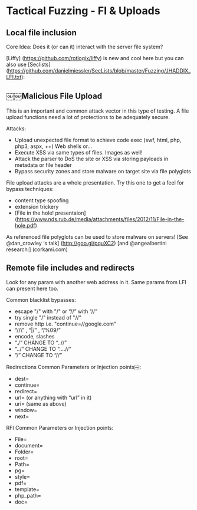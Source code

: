# Tactical Fuzzing - FI & Uploads

## Local file inclusion

Core Idea: Does it (or can it) interact with the server file system?

[Liffy] (https://github.com/rotlogix/liffy) is new and cool here but you can also use [Seclists] (https://github.com/danielmiessler/SecLists/blob/master/Fuzzing/JHADDIX_LFI.txt):

## ￼￼Malicious File Upload

This is an important and common attack vector in this type of testing.
A file upload functions need a lot of protections to be adequately secure.

Attacks:
- Upload unexpected file format to achieve code exec (swf, html, php, php3, aspx, ++) Web shells or...
- Execute XSS via same types of files. Images as well!
- Attack the parser to DoS the site or XSS via storing payloads in metadata or file header
- Bypass security zones and store malware on target site via file polyglots

File upload attacks are a whole presentation. Try this one to get a feel for bypass techniques:
- content type spoofing
- extension trickery
- [File in the hole! presentaion] (https://www.nds.rub.de/media/attachments/files/2012/11/File-in-the-hole.pdf)

As referenced file polyglots can be used to store malware on servers!
[See @dan_crowley ‘s talk] (http://goo.gl/pquXC2)
[and @angealbertini research:] (corkami.com)

## Remote file includes and redirects

Look for any param with another web address in it. Same params from LFI can present here too.

Common blacklist bypasses:
- escape "/" with "\/" or “//” with “\/\/”
- try single "/" instead of "//"
- remove http i.e. "continue=//google.com"
- “/\/\” , “|/” , “/%09/”
- encode, slashes
- ”./” CHANGE TO “..//”
- ”../” CHANGE TO “....//”
- ”/” CHANGE TO “//”

Redirections Common Parameters or Injection points￼:
- dest=
- continue=
- redirect=
- url= (or anything with “url” in it)
- uri= (same as above)
- window=
- next=

RFI Common Parameters or Injection points:
- File=
- document=
- Folder=
- root=
- Path=
- pg=
- style=
- pdf=
- template=
- php_path=
- doc=
